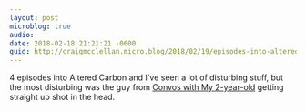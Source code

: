 ```yaml
---
layout: post
microblog: true
audio: 
date: 2018-02-18 21:21:21 -0600
guid: http://craigmcclellan.micro.blog/2018/02/19/episodes-into-altered.html
---
```

4 episodes into Altered Carbon and I've seen a lot of disturbing stuff, but the most disturbing was the guy from [Convos with My 2-year-old](https://www.youtube.com/user/ConvosWith2YrOld) getting straight up shot in the head.
